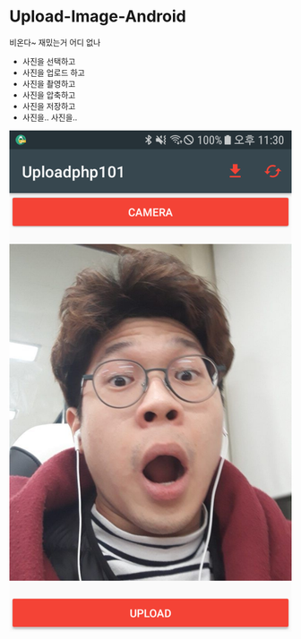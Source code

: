 # Upload-Image-Android
비온다~
재밌는거 어디 없나

- 사진을 선택하고 
- 사진을 업로드 하고
- 사진을 촬영하고
- 사진을 압축하고
- 사진을 저장하고
- 사진을.. 사진을..

![zzzz](/Uploadphp101/device-2018-05-18-233059.png)
